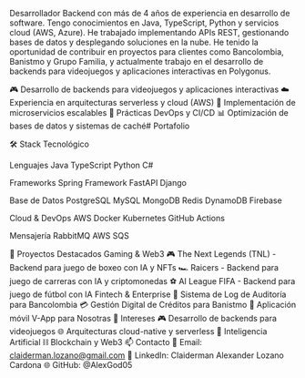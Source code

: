 Desarrollador Backend con más de 4 años de experiencia en desarrollo de software. Tengo conocimientos en Java, TypeScript, Python y servicios cloud (AWS, Azure). He trabajado implementando APIs REST, gestionando bases de datos y desplegando soluciones en la nube. He tenido la oportunidad de contribuir en proyectos para clientes como Bancolombia, Banistmo y Grupo Familia, y actualmente trabajo en el desarrollo de backends para videojuegos y aplicaciones interactivas en Polygonus.

🎮 Desarrollo de backends para videojuegos y aplicaciones interactivas
☁️ Experiencia en arquitecturas serverless y cloud (AWS)
🚀 Implementación de microservicios escalables
🔄 Prácticas DevOps y CI/CD
📊 Optimización de bases de datos y sistemas de caché# Portafolio

🛠️ Stack Tecnológico

Lenguajes
Java TypeScript Python C#

Frameworks
Spring Framework FastAPI Django

Base de Datos
PostgreSQL MySQL MongoDB Redis DynamoDB Firebase

Cloud & DevOps
AWS Docker Kubernetes GitHub Actions

Mensajería
RabbitMQ AWS SQS

🚀 Proyectos Destacados
Gaming & Web3
🎮 The Next Legends (TNL) - Backend para juego de boxeo con IA y NFTs
🏎️ Raicers - Backend para juego de carreras con IA y criptomonedas
⚽ AI League FIFA - Backend para juego de fútbol con IA
Fintech & Enterprise
🏦 Sistema de Log de Auditoría para Bancolombia
💳 Gestión Digital de Créditos para Banistmo
📱 Aplicación móvil V-App para Nosotras
🎯 Intereses
🎮 Desarrollo de backends para videojuegos
🌐 Arquitecturas cloud-native y serverless
🤖 Inteligencia Artificial
⛓️ Blockchain y Web3
📫 Contacto
📧 Email: claiderman.lozano@gmail.com
📱 LinkedIn: Claiderman Alexander Lozano Cardona
🌐 GitHub: @AlexGod05
